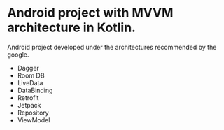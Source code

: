 # Android project with MVVM architecture in Kotlin.

Android project developed under the architectures recommended by the google.

- Dagger
- Room DB
- LiveData
- DataBinding
- Retrofit
- Jetpack
- Repository
- ViewModel
